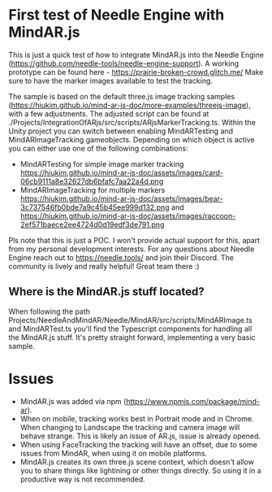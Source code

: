 # First test of Needle Engine with MindAR.js

This is just a quick test of how to integrate MindAR.js into the Needle Engine (https://github.com/needle-tools/needle-engine-support). A working prototype can be found here - https://prairie-broken-crowd.glitch.me/ Make sure to have the marker images available to test the tracking.

The sample is based on the default three.js image tracking samples (https://hiukim.github.io/mind-ar-js-doc/more-examples/threejs-image), with a few adjustments. The adjusted script can be found at ./Projects/IntegrationOfARjs/src/scripts/ARjsMarkerTracking.ts. Within the Unity project you can switch between enabling MindARTesting and MindARImageTracking gameobjects. Depending on which object is active you can either use one of the following combinations:

- MindARTesting for simple image marker tracking https://hiukim.github.io/mind-ar-js-doc/assets/images/card-06cb9111a8e32627db6bfafc7aa22a4d.png
- MindARImageTracking for multiple markers https://hiukim.github.io/mind-ar-js-doc/assets/images/bear-3c737546fb0bde7a9c45b45ee999d132.png and https://hiukim.github.io/mind-ar-js-doc/assets/images/raccoon-2ef571baece2ee4724d0d19edf3de791.png

Pls note that this is just a POC. I won't provide actual support for this, apart from my personal development interests. For any questions about Needle Engine reach out to https://needle.tools/ and join their Discord. The community is lively and really helpful! Great team there :)

## Where is the MindAR.js stuff located?

When following the path  Projects/NeedleAndMindAR/Needle/MindAR/src/scripts/MindARImage.ts and MindARTest.ts you'll find the Typescript components for handling all the MindAR.js stuff. It's pretty straight forward, implementing a very basic sample.

# Issues

- MindAR.js was added via npm (https://www.npmjs.com/package/mind-ar).
- When on mobile, tracking works best in Portrait mode and in Chrome. When changing to Landscape the tracking and camera image will behave strange. This is likely an issue of AR.js, issue is already opened.
- When using FaceTracking the tracking will have an offset, due to some issues from MindAR, when using it on mobile platforms.
- MindAR.js creates its own three.js scene context, which doesn't allow you to share things like lightining or other things directly. So using it in a productive way is not recommended.
